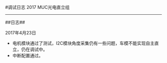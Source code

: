 #调试日志
2017 MUC光电直立组

***
##日志##

2017年4月23日  
- 电机模块通过了测试，I2C模块角度采集仍有一些问题，车模不能实现自主直立，仍在调试中。  
- 中断配置通过。  